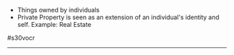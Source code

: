 - Things owned by individuals
- Private Property is seen as an extension of an individual's identity and self.
Example: Real Estate

#s30vocr 

---